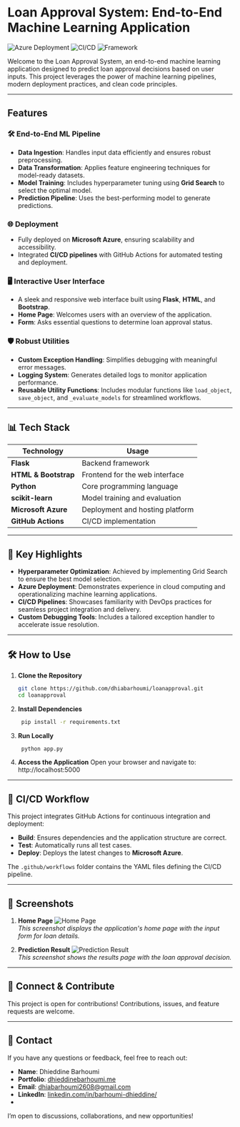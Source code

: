 # Loan Approval System: End-to-End Machine Learning Application 

![Azure Deployment](https://img.shields.io/badge/Deployed%20on-Microsoft%20Azure-blue?style=flat-square)
![CI/CD](https://img.shields.io/badge/CI%2FCD-GitHub%20Actions-brightgreen?style=flat-square)
![Framework](https://img.shields.io/badge/Framework-Flask-orange?style=flat-square)

Welcome to the Loan Approval System, an end-to-end machine learning application designed to predict loan approval decisions based on user inputs. This project leverages the power of machine learning pipelines, modern deployment practices, and clean code principles.

---

##  Features

### 🛠️ **End-to-End ML Pipeline**
- **Data Ingestion**: Handles input data efficiently and ensures robust preprocessing.
- **Data Transformation**: Applies feature engineering techniques for model-ready datasets.
- **Model Training**: Includes hyperparameter tuning using **Grid Search** to select the optimal model.
- **Prediction Pipeline**: Uses the best-performing model to generate predictions.

### 🌐 **Deployment**
- Fully deployed on **Microsoft Azure**, ensuring scalability and accessibility.
- Integrated **CI/CD pipelines** with GitHub Actions for automated testing and deployment.

### 🖥️ **Interactive User Interface**
- A sleek and responsive web interface built using **Flask**, **HTML**, and **Bootstrap**.
- **Home Page**: Welcomes users with an overview of the application.
- **Form**: Asks essential questions to determine loan approval status.

### 🛡️ **Robust Utilities**
- **Custom Exception Handling**: Simplifies debugging with meaningful error messages.
- **Logging System**: Generates detailed logs to monitor application performance.
- **Reusable Utility Functions**: Includes modular functions like `load_object`, `save_object`, and `_evaluate_models` for streamlined workflows.

---

## 📊 Tech Stack

| Technology       | Usage                              |
|-------------------|------------------------------------|
| **Flask**         | Backend framework                 |
| **HTML & Bootstrap** | Frontend for the web interface    |
| **Python**        | Core programming language         |
| **scikit-learn**  | Model training and evaluation     |
| **Microsoft Azure** | Deployment and hosting platform  |
| **GitHub Actions** | CI/CD implementation             |

---

## 🎯 Key Highlights

- **Hyperparameter Optimization**: Achieved by implementing Grid Search to ensure the best model selection.
- **Azure Deployment**: Demonstrates experience in cloud computing and operationalizing machine learning applications.
- **CI/CD Pipelines**: Showcases familiarity with DevOps practices for seamless project integration and delivery.
- **Custom Debugging Tools**: Includes a tailored exception handler to accelerate issue resolution.

---

## 🛠️ How to Use

1. **Clone the Repository**  
   ```bash
   git clone https://github.com/dhiabarhoumi/loanapproval.git
   cd loanapproval
2. **Install Dependencies**

   ```bash
    pip install -r requirements.txt
3. **Run Locally**

   ```bash
    python app.py
4. **Access the Application**
Open your browser and navigate to:
http://localhost:5000

---

## 🧪 CI/CD Workflow

This project integrates GitHub Actions for continuous integration and deployment:
- **Build**: Ensures dependencies and the application structure are correct.
- **Test**: Automatically runs all test cases.
- **Deploy**: Deploys the latest changes to **Microsoft Azure**.

The `.github/workflows` folder contains the YAML files defining the CI/CD pipeline.

---

## 📸 Screenshots

1. **Home Page**
   ![Home Page](screenshots/home.png)  
   *This screenshot displays the application's home page with the input form for loan details.*

2. **Prediction Result**
   ![Prediction Result](screenshots/result.png)  
   *This screenshot shows the results page with the loan approval decision.*

---

## 🤝 Connect & Contribute

This project is open for contributions! Contributions, issues, and feature requests are welcome.  

---

## 📧 Contact

If you have any questions or feedback, feel free to reach out:

- **Name**: Dhieddine Barhoumi  
- **Portfolio**: [dhieddinebarhoumi.me](https://dhieddinebarhoumi.me)  
- **Email**: [dhiabarhoumi2608@gmail.com](mailto:dhiabarhoumi2608@gmail.com)  
- **LinkedIn**: [linkedin.com/in/barhoumi-dhieddine/](https://www.linkedin.com/in/barhoumi-dhieddine/)
- 
I’m open to discussions, collaborations, and new opportunities!



